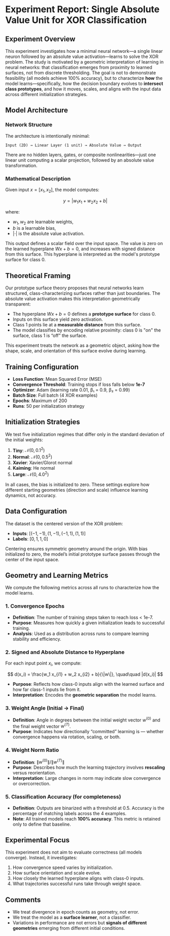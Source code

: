 # Experiment Report: Single Absolute Value Unit for XOR Classification

## Experiment Overview

This experiment investigates how a minimal neural network—a single linear neuron followed by an absolute value activation—learns to solve the XOR problem. The study is motivated by a geometric interpretation of learning in neural networks: that classification emerges from proximity to learned surfaces, not from discrete thresholding. The goal is not to demonstrate feasibility (all models achieve 100% accuracy), but to characterize **how** the model learns—specifically, how the decision boundary evolves to **intersect class prototypes**, and how it moves, scales, and aligns with the input data across different initialization strategies.


## Model Architecture

### Network Structure

The architecture is intentionally minimal:

```
Input (2D) → Linear Layer (1 unit) → Absolute Value → Output
```

There are no hidden layers, gates, or composite nonlinearities—just one linear unit computing a scalar projection, followed by an absolute value transformation.

### Mathematical Description

Given input $x = [x_1, x_2]$, the model computes:

$$
y = |w_1 x_1 + w_2 x_2 + b|
$$

where:

* $w_1, w_2$ are learnable weights,
* $b$ is a learnable bias,
* $|\cdot|$ is the absolute value activation.

This output defines a scalar field over the input space. The value is zero on the learned hyperplane $Wx + b = 0$, and increases with signed distance from this surface. This hyperplane is interpreted as the model's prototype surface for class 0.

## Theoretical Framing

Our prototype surface theory proposes that neural networks learn structured, class-characterizing surfaces rather than just boundaries. The absolute value activation makes this interpretation geometrically transparent:

* The hyperplane $Wx + b = 0$ defines a **prototype surface** for class 0.
* Inputs on this surface yield zero activation.
* Class 1 points lie at a **measurable distance** from this surface.
* The model classifies by encoding relative proximity: class 0 is "on" the surface, class 1 is “off” the surface.

This experiment treats the network as a geometric object, asking how the shape, scale, and orientation of this surface evolve during learning.

## Training Configuration

* **Loss Function**: Mean Squared Error (MSE)
* **Convergence Threshold**: Training stops if loss falls below **1e-7**
* **Optimizer**: Adam (learning rate 0.01, β₁ = 0.9, β₂ = 0.99)
* **Batch Size**: Full batch (4 XOR examples)
* **Epochs**: Maximum of 200
* **Runs**: 50 per initialization strategy

## Initialization Strategies

We test five initialization regimes that differ only in the standard deviation of the initial weights:

1. **Tiny**: $\mathcal{N}(0, 0.1^2)$
2. **Normal**: $\mathcal{N}(0, 0.5^2)$
3. **Xavier**: Xavier/Glorot normal
4. **Kaiming**: He normal
5. **Large**: $\mathcal{N}(0, 4.0^2)$

In all cases, the bias is initialized to zero. These settings explore how different starting geometries (direction and scale) influence learning dynamics, not accuracy.

## Data Configuration

The dataset is the centered version of the XOR problem:

* **Inputs**: $[(-1, -1), (1, -1), (-1, 1), (1, 1)]$
* **Labels**: $[0, 1, 1, 0]$

Centering ensures symmetric geometry around the origin. With bias initialized to zero, the model’s initial prototype surface passes through the center of the input space.

## Geometry and Learning Metrics

We compute the following metrics across all runs to characterize how the model learns. 

### 1. **Convergence Epochs**

* **Definition**: The number of training steps taken to reach loss < 1e-7.
* **Purpose**: Measures how quickly a given initialization leads to successful training.
* **Analysis**: Used as a distribution across runs to compare learning stability and efficiency.

### 2. **Signed and Absolute Distance to Hyperplane**

For each input point $x_i$, we compute:

$$
d(x_i) = \frac{w_1 x_{i1} + w_2 x_{i2} + b}{\|w\|}, \quad\quad |d(x_i)|
$$

* **Purpose**: Reflects how class-0 inputs align with the learned surface and how far class-1 inputs lie from it.
* **Interpretation**: Encodes the **geometric separation** the model learns.

### 3. **Weight Angle (Initial → Final)**

* **Definition**: Angle in degrees between the initial weight vector $w^{(0)}$ and the final weight vector $w^{(T)}$.
* **Purpose**: Indicates how directionally “committed” learning is — whether convergence happens via rotation, scaling, or both.

### 4. **Weight Norm Ratio**

* **Definition**: $\|w^{(0)}\| / \|w^{(T)}\|$
* **Purpose**: Describes how much the learning trajectory involves **rescaling** versus reorientation.
* **Interpretation**: Large changes in norm may indicate slow convergence or overcorrection.

### 5. **Classification Accuracy (for completeness)**

* **Definition**: Outputs are binarized with a threshold at 0.5. Accuracy is the percentage of matching labels across the 4 examples.
* **Note**: All trained models reach **100% accuracy**. This metric is retained only to define that baseline.

## Experimental Focus

This experiment does not aim to evaluate correctness (all models converge). Instead, it investigates:

1. How convergence speed varies by initialization.
2. How surface orientation and scale evolve.
3. How closely the learned hyperplane aligns with class-0 inputs.
4. What trajectories successful runs take through weight space.

## Comments

* We treat divergence in epoch counts as geometry, not error.
* We treat the model as a **surface learner**, not a classifier.
* Variations in performance are not errors but **signals of different geometries** emerging from different initial conditions.

